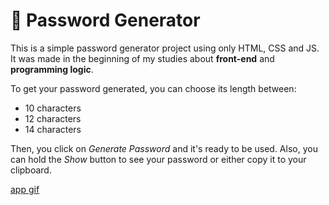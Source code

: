 # 🎰 Password Generator


This is a simple password generator project using only HTML, CSS and JS. It was made in the beginning of my studies about **front-end** and **programming logic**.

To get your password generated, you can choose its length between:

- 10 characters
- 12 characters
- 14 characters

Then, you click on *Generate Password* and it's ready to be used. Also, you can hold the *Show* button to see your password or either copy it to your clipboard.




[app gif](https://user-images.githubusercontent.com/102491212/179431314-5f807710-4aa7-4121-932f-bd9e8c3bced3.mp4)

